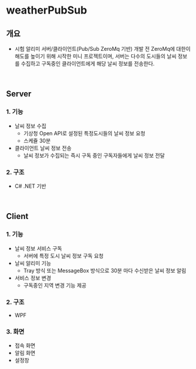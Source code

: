 # weatherPubSub

## 개요
  - 시험 알리미 서버/클라이언트(Pub/Sub ZeroMq 기반) 개발 전 ZeroMq에 대한이해도를 높이기 위해 시작한 미니 프로젝트이며,
    서버는 다수의 도시들의 날씨 정보를 수집하고 구독중인 클라이언트에게 해당 날씨 정보를 전송한다.
  
</br>
 
 
## Server 
### 1.  기능 
  - 날씨 정보 수집 
    - 기상청 Open API로 설정된 특정도시들의 날씨 정보 요청 
    - 스케쥴 30분 
  - 클라이언트 날씨 정보 전송
    - 날씨 정보가 수집되는 즉시 구독 중인 구독자들에게 날씨 정보 전달  
### 2. 구조 
  - C# .NET 기반 
  
</br>

## Client
### 1. 기능
  - 날씨 정보 서비스 구독
    - 서버에 특정 도시 날씨 정보 구독 요청
  - 날씨 알리미 기능 
    - Tray 방식 또는 MessageBox 방식으로 30분 마다 수신받은 날씨 정보 알림
  - 서비스 정보 변경
    - 구독중인 지역 변경 기능 제공 
### 2. 구조
  - WPF 
  
### 3. 화면 
  - 접속 화면 
  - 알림 화면
  - 설정창 
